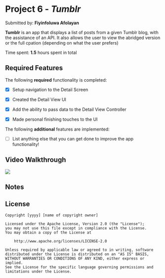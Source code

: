 # Project 6 - *Tumblr*

Submitted by: **Fiyinfoluwa Afolayan**

**Tumblr** is an app that displays a list of posts from a given Tumblr blog, with the assistance of an API.
It also allows the user to view the abridged version or the full cpation (depending on what the user prefers)

Time spent: **1.5** hours spent in total

## Required Features

The following **required** functionality is completed:

- [x] Setup navigation to the Detail Screen
- [x] Created the Detail View UI
- [x] Add the ability to pass data to the Detail View Controller
- [x] Made personal finishing touches to the UI


The following **additional** features are implemented:

- [ ] List anything else that you can get done to improve the app functionality!

## Video Walkthrough

<div>
    <a href="https://www.loom.com/share/551ecf62d48542de83baec84b22c8f14">
      <img style="max-width:300px;" src="https://cdn.loom.com/sessions/thumbnails/551ecf62d48542de83baec84b22c8f14-with-play.gif">
    </a>
  </div>

## Notes



## License

    Copyright [yyyy] [name of copyright owner]

    Licensed under the Apache License, Version 2.0 (the "License");
    you may not use this file except in compliance with the License.
    You may obtain a copy of the License at

        http://www.apache.org/licenses/LICENSE-2.0

    Unless required by applicable law or agreed to in writing, software
    distributed under the License is distributed on an "AS IS" BASIS,
    WITHOUT WARRANTIES OR CONDITIONS OF ANY KIND, either express or implied.
    See the License for the specific language governing permissions and
    limitations under the License.
